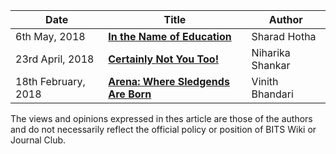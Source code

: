 <!-- TITLE: OpEd -->
<!-- SUBTITLE: Opinion Editorials, or OpEds, published by Journal Club.   -->

<center>

| Date | Title | Author |
| --- | --- | --- |
| 6th May, 2018 | **[In the Name of Education](/news/oped/name-of-education)** | Sharad Hotha |
| 23rd April, 2018 | **[Certainly Not You Too!](/news/oped/not-you-too)** | Niharika Shankar |
| 18th February, 2018 | **[Arena: Where Sledgends Are Born](/news/oped/arena-where-sledgends-are-born)** | Vinith Bhandari |

</center>

The views and opinions expressed in thes article are those of the authors and do not necessarily reflect the official policy or position of BITS Wiki or Journal Club.